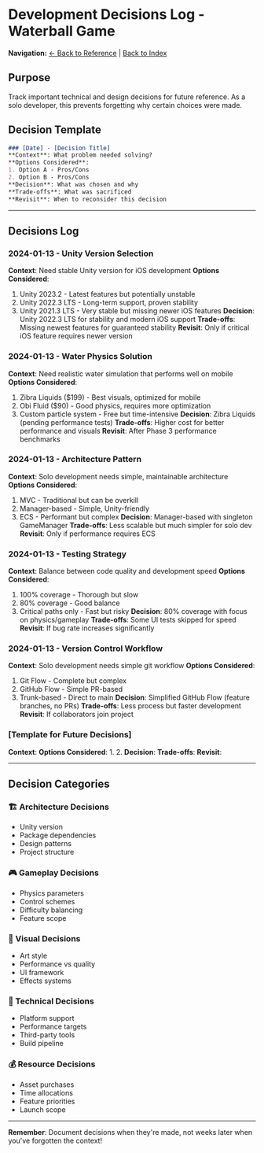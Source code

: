 # Development Decisions Log - Waterball Game

**Navigation:** [← Back to Reference](DOCUMENTATION_IMPROVEMENTS.md) | [Back to Index](../INDEX.md)

## Purpose
Track important technical and design decisions for future reference. As a solo developer, this prevents forgetting why certain choices were made.

## Decision Template
```markdown
### [Date] - [Decision Title]
**Context**: What problem needed solving?
**Options Considered**: 
1. Option A - Pros/Cons
2. Option B - Pros/Cons
**Decision**: What was chosen and why
**Trade-offs**: What was sacrificed
**Revisit**: When to reconsider this decision
```

---

## Decisions Log

### 2024-01-13 - Unity Version Selection
**Context**: Need stable Unity version for iOS development
**Options Considered**: 
1. Unity 2023.2 - Latest features but potentially unstable
2. Unity 2022.3 LTS - Long-term support, proven stability
3. Unity 2021.3 LTS - Very stable but missing newer iOS features
**Decision**: Unity 2022.3 LTS for stability and modern iOS support
**Trade-offs**: Missing newest features for guaranteed stability
**Revisit**: Only if critical iOS feature requires newer version

### 2024-01-13 - Water Physics Solution
**Context**: Need realistic water simulation that performs well on mobile
**Options Considered**: 
1. Zibra Liquids ($199) - Best visuals, optimized for mobile
2. Obi Fluid ($90) - Good physics, requires more optimization
3. Custom particle system - Free but time-intensive
**Decision**: Zibra Liquids (pending performance tests)
**Trade-offs**: Higher cost for better performance and visuals
**Revisit**: After Phase 3 performance benchmarks

### 2024-01-13 - Architecture Pattern
**Context**: Solo development needs simple, maintainable architecture
**Options Considered**: 
1. MVC - Traditional but can be overkill
2. Manager-based - Simple, Unity-friendly
3. ECS - Performant but complex
**Decision**: Manager-based with singleton GameManager
**Trade-offs**: Less scalable but much simpler for solo dev
**Revisit**: Only if performance requires ECS

### 2024-01-13 - Testing Strategy
**Context**: Balance between code quality and development speed
**Options Considered**: 
1. 100% coverage - Thorough but slow
2. 80% coverage - Good balance
3. Critical paths only - Fast but risky
**Decision**: 80% coverage with focus on physics/gameplay
**Trade-offs**: Some UI tests skipped for speed
**Revisit**: If bug rate increases significantly

### 2024-01-13 - Version Control Workflow
**Context**: Solo development needs simple git workflow
**Options Considered**: 
1. Git Flow - Complete but complex
2. GitHub Flow - Simple PR-based
3. Trunk-based - Direct to main
**Decision**: Simplified GitHub Flow (feature branches, no PRs)
**Trade-offs**: Less process but faster development
**Revisit**: If collaborators join project

### [Template for Future Decisions]
**Context**: 
**Options Considered**: 
1. 
2. 
**Decision**: 
**Trade-offs**: 
**Revisit**: 

---

## Decision Categories

### 🏗 Architecture Decisions
- Unity version
- Package dependencies
- Design patterns
- Project structure

### 🎮 Gameplay Decisions
- Physics parameters
- Control schemes
- Difficulty balancing
- Feature scope

### 🎨 Visual Decisions
- Art style
- Performance vs quality
- UI framework
- Effects systems

### 🔧 Technical Decisions
- Platform support
- Performance targets
- Third-party tools
- Build pipeline

### 💰 Resource Decisions
- Asset purchases
- Time allocations
- Feature priorities
- Launch scope

---

**Remember**: Document decisions when they're made, not weeks later when you've forgotten the context!